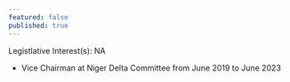 ```yaml
---
featured: false
published: true
---
```

Legistlative Interest(s): NA

* Vice Chairman at Niger Delta Committee from June 2019 to June 2023
